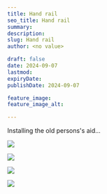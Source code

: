 ```yaml
---
title: Hand rail
seo_title: Hand rail
summary:
description:
slug: Hand rail
author: <no value>

draft: false
date: 2024-09-07
lastmod:
expiryDate:
publishDate: 2024-09-07

feature_image:
feature_image_alt:

---
```


Installing the old persons's aid...

![](/images/7808.jpeg)

![](/images/7810.jpeg)

![](/images/7811.jpeg)

![](/images/7812.jpeg)